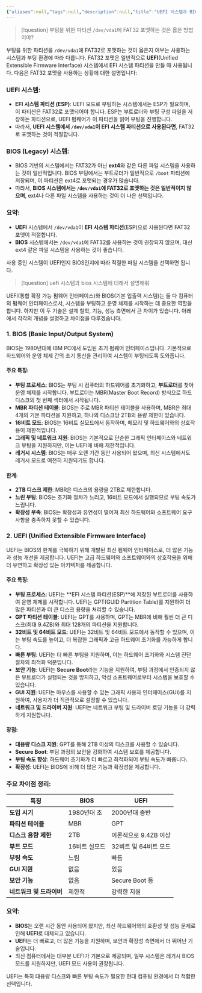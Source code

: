 ```yaml
---
{"aliases":null,"tags":null,"description":null,"title":"UEFI 시스템과 BIOS 시스템","created":"2024-09-17T19:32:29","updated":"2024-09-17T19:34:54","dg-publish":true,"permalink":"/docs/UEFI 시스템과 BIOS 시스템/","dgPassFrontmatter":true}
---
```



> [!question] 부팅을 위한 파티션 `/dev/vda1`에 FAT32 포맷하는 것은 옳은 방법이야?

 부팅을 위한 파티션을 `/dev/vda1`에 FAT32로 포맷하는 것이 옳은지 여부는 사용하는 시스템과 부팅 환경에 따라 다릅니다. FAT32 포맷은 일반적으로 **UEFI**(Unified Extensible Firmware Interface) 시스템에서 EFI 시스템 파티션을 만들 때 사용됩니다. 다음은 FAT32 포맷을 사용하는 상황에 대한 설명입니다:

### UEFI 시스템:

- **EFI 시스템 파티션 (ESP)**: UEFI 모드로 부팅하는 시스템에서는 ESP가 필요하며, 이 파티션은 FAT32로 포맷되어야 합니다. ESP는 부트로더와 부팅 구성 파일을 저장하는 파티션으로, UEFI 펌웨어가 이 파티션을 읽어 부팅을 진행합니다.
- 따라서, **UEFI 시스템에서 `/dev/vda1`이 EFI 시스템 파티션으로 사용된다면**, FAT32로 포맷하는 것이 적절합니다.

### BIOS (Legacy) 시스템:

- BIOS 기반의 시스템에서는 FAT32가 아닌 **ext4**와 같은 다른 파일 시스템을 사용하는 것이 일반적입니다. BIOS 부팅에서는 부트로더가 일반적으로 `/boot` 파티션에 저장되며, 이 파티션은 ext4로 포맷되는 경우가 많습니다.
- 따라서, **BIOS 시스템에서는 `/dev/vda1`에 FAT32로 포맷하는 것은 일반적이지 않으며**, ext4나 다른 파일 시스템을 사용하는 것이 더 나은 선택입니다.

### 요약:

- **UEFI** 시스템에서 `/dev/vda1`이 **EFI 시스템 파티션**(ESP)으로 사용된다면 FAT32 포맷이 적절합니다.
- **BIOS** 시스템에서는 `/dev/vda1`에 FAT32를 사용하는 것이 권장되지 않으며, 대신 ext4 같은 파일 시스템을 사용하는 것이 좋습니다.

사용 중인 시스템이 UEFI인지 BIOS인지에 따라 적절한 파일 시스템을 선택하면 됩니다.

> [!question] uefi 시스템과 bios 시스템에 대해서 설명해줘

UEFI(통합 확장 가능 펌웨어 인터페이스)와 BIOS(기본 입출력 시스템)는 둘 다 컴퓨터의 펌웨어 인터페이스로서, 시스템을 부팅하고 운영 체제를 시작하는 데 중요한 역할을 합니다. 하지만 이 두 기술은 설계 철학, 기능, 성능 측면에서 큰 차이가 있습니다. 아래에서 각각의 개념을 설명하고 차이점을 다루겠습니다.

### 1. BIOS (Basic Input/Output System)

BIOS는 1980년대에 IBM PC에서 도입된 초기 펌웨어 인터페이스입니다. 기본적으로 하드웨어와 운영 체제 간의 초기 통신을 관리하여 시스템이 부팅되도록 도와줍니다.

#### 주요 특징:

- **부팅 프로세스**: BIOS는 부팅 시 컴퓨터의 하드웨어를 초기화하고, **부트로더**를 찾아 운영 체제를 시작합니다. 부트로더는 MBR(Master Boot Record) 방식으로 하드 디스크의 첫 번째 섹터에서 시작됩니다.
- **MBR 파티션 테이블**: BIOS는 주로 MBR 파티션 테이블을 사용하며, MBR은 최대 4개의 기본 파티션을 지원하고, 하나의 디스크당 2TB의 용량 제한이 있습니다.
- **16비트 모드**: BIOS는 16비트 실모드에서 동작하며, 메모리 및 하드웨어와의 상호작용이 제한적입니다.
- **그래픽 및 네트워크 지원**: BIOS는 기본적으로 단순한 그래픽 인터페이스와 네트워크 부팅을 지원하지만, 이는 UEFI에 비해 제한적입니다.
- **레거시 시스템**: BIOS는 매우 오랜 기간 동안 사용되어 왔으며, 최신 시스템에서도 레거시 모드로 여전히 지원되기도 합니다.

#### 한계:

- **2TB 디스크 제한**: MBR은 디스크의 용량을 2TB로 제한합니다.
- **느린 부팅**: BIOS는 초기화 절차가 느리고, 16비트 모드에서 실행되므로 부팅 속도가 느립니다.
- **확장성 부족**: BIOS는 확장성과 유연성이 떨어져 최신 하드웨어와 소프트웨어 요구 사항을 충족하지 못할 수 있습니다.

### 2. UEFI (Unified Extensible Firmware Interface)

UEFI는 BIOS의 한계를 극복하기 위해 개발된 최신 펌웨어 인터페이스로, 더 많은 기능과 성능 개선을 제공합니다. UEFI는 고급 하드웨어와 소프트웨어와의 상호작용을 위해 더 유연하고 확장성 있는 아키텍처를 제공합니다.

#### 주요 특징:

- **부팅 프로세스**: UEFI는 **EFI 시스템 파티션(ESP)**에 저장된 부트로더를 사용하여 운영 체제를 시작합니다. UEFI는 GPT(GUID Partition Table)를 지원하여 더 많은 파티션과 더 큰 디스크 용량을 처리할 수 있습니다.
- **GPT 파티션 테이블**: UEFI는 GPT를 사용하며, GPT는 MBR에 비해 훨씬 더 큰 디스크(최대 9.4ZB)와 최대 128개의 파티션을 지원합니다.
- **32비트 및 64비트 모드**: UEFI는 32비트 및 64비트 모드에서 동작할 수 있으며, 이는 부팅 속도를 높이고, 더 복잡한 그래픽과 고급 하드웨어 초기화를 가능하게 합니다.
- **빠른 부팅**: UEFI는 더 빠른 부팅을 지원하며, 이는 하드웨어 초기화와 시스템 진단 절차의 최적화 덕분입니다.
- **보안 기능**: UEFI는 **Secure Boot**라는 기능을 지원하여, 부팅 과정에서 인증되지 않은 부트로더가 실행되는 것을 방지하고, 악성 소프트웨어로부터 시스템을 보호할 수 있습니다.
- **GUI 지원**: UEFI는 마우스를 사용할 수 있는 그래픽 사용자 인터페이스(GUI)를 지원하여, 사용자가 더 직관적으로 설정할 수 있습니다.
- **네트워크 및 드라이버 지원**: UEFI는 네트워크 부팅 및 드라이버 로딩 기능을 더 강력하게 지원합니다.

#### 장점:

- **대용량 디스크 지원**: GPT를 통해 2TB 이상의 디스크를 사용할 수 있습니다.
- **Secure Boot**: 부팅 과정의 보안을 강화하여 시스템 보호를 제공합니다.
- **부팅 속도 향상**: 하드웨어 초기화가 더 빠르고 최적화되어 부팅 속도가 빠릅니다.
- **확장성**: UEFI는 BIOS에 비해 더 많은 기능과 확장성을 제공합니다.

### 주요 차이점 정리:

| 특징                     | BIOS                             | UEFI                              |
|--------------------------|-----------------------------------|-----------------------------------|
| **도입 시기**              | 1980년대 초                      | 2000년대 중반                     |
| **파티션 테이블**          | MBR                              | GPT                               |
| **디스크 용량 제한**        | 2TB                              | 이론적으로 9.4ZB 이상             |
| **부트 모드**              | 16비트 실모드                    | 32비트 및 64비트 모드             |
| **부팅 속도**              | 느림                              | 빠름                              |
| **GUI 지원**              | 없음                              | 있음                              |
| **보안 기능**              | 없음                              | Secure Boot 등                    |
| **네트워크 및 드라이버**    | 제한적                           | 강력한 지원                       |

### 요약:

- **BIOS**는 오랜 시간 동안 사용되어 왔지만, 최신 하드웨어와의 호환성 및 성능 문제로 인해 **UEFI**로 대체되고 있습니다.
- **UEFI**는 더 빠르고, 더 많은 기능을 지원하며, 보안과 확장성 측면에서 더 뛰어난 기술입니다.
- 최신 컴퓨터에서는 대부분 UEFI가 기본으로 제공되며, 일부 시스템은 레거시 BIOS 모드를 지원하지만, UEFI 모드 사용이 권장됩니다.

UEFI는 특히 대용량 디스크와 빠른 부팅 속도가 필요한 현대 컴퓨팅 환경에서 더 적합한 선택입니다.
